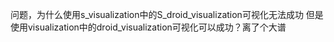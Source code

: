 问题，为什么使用s_visualization中的S_droid_visualization可视化无法成功
但是使用visualization中的droid_visualization可视化可以成功？离了个大谱